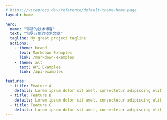 ```yaml
---
# https://vitepress.dev/reference/default-theme-home-page
layout: home

hero:
  name: "邓靖的技术博客"
  text: "包罗万象的技术文章"
  tagline: My great project tagline
  actions:
    - theme: brand
      text: Markdown Examples
      link: /markdown-examples
    - theme: alt
      text: API Examples
      link: /api-examples

features:
  - title: Feature A
    details: Lorem ipsum dolor sit amet, consectetur adipiscing elit
  - title: Feature B
    details: Lorem ipsum dolor sit amet, consectetur adipiscing elit
  - title: Feature C
    details: Lorem ipsum dolor sit amet, consectetur adipiscing elit
---
```


